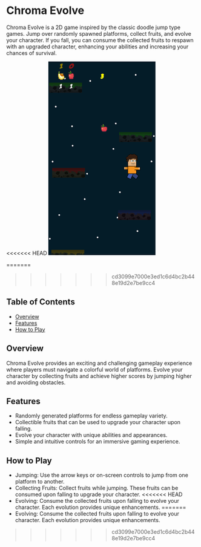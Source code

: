 # Chroma Evolve

Chroma Evolve is a 2D game inspired by the classic doodle jump type games. Jump over randomly spawned platforms, collect fruits, and evolve your character. If you fall, you can consume the collected fruits to respawn with an upgraded character, enhancing your abilities and increasing your chances of survival.

<<<<<<< HEAD
![Chroma Evolve Gameplay Screenshot](screenshot.png)

=======
>>>>>>> cd3099e7000e3ed1c6d4bc2b448e19d2e7be9cc4
## Table of Contents

- [Overview](#overview)
- [Features](#features)
- [How to Play](#how-to-play)

## Overview

Chroma Evolve provides an exciting and challenging gameplay experience where players must navigate a colorful world of platforms. Evolve your character by collecting fruits and achieve higher scores by jumping higher and avoiding obstacles.

## Features

- Randomly generated platforms for endless gameplay variety.
- Collectible fruits that can be used to upgrade your character upon falling.
- Evolve your character with unique abilities and appearances.
- Simple and intuitive controls for an immersive gaming experience.

## How to Play
- Jumping: Use the arrow keys or on-screen controls to jump from one platform to another.
- Collecting Fruits: Collect fruits while jumping. These fruits can be consumed upon falling to upgrade your character.
<<<<<<< HEAD
- Evolving: Consume the collected fruits upon falling to evolve your character. Each evolution provides unique enhancements.
=======
- Evolving: Consume the collected fruits upon falling to evolve your character. Each evolution provides unique enhancements.
>>>>>>> cd3099e7000e3ed1c6d4bc2b448e19d2e7be9cc4
